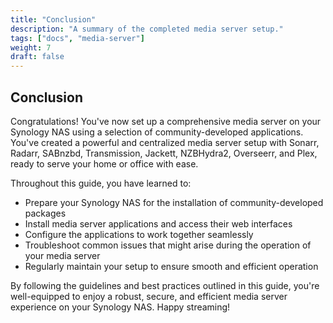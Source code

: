 ```yaml
---
title: "Conclusion"
description: "A summary of the completed media server setup."
tags: ["docs", "media-server"]
weight: 7
draft: false
---
```


## Conclusion

Congratulations! You've now set up a comprehensive media server on your Synology NAS using a selection of community-developed applications. You've created a powerful and centralized media server setup with Sonarr, Radarr, SABnzbd, Transmission, Jackett, NZBHydra2, Overseerr, and Plex, ready to serve your home or office with ease.

Throughout this guide, you have learned to:

* Prepare your Synology NAS for the installation of community-developed packages
* Install media server applications and access their web interfaces
* Configure the applications to work together seamlessly
* Troubleshoot common issues that might arise during the operation of your media server
* Regularly maintain your setup to ensure smooth and efficient operation

By following the guidelines and best practices outlined in this guide, you're well-equipped to enjoy a robust, secure, and efficient media server experience on your Synology NAS. Happy streaming!
